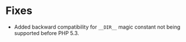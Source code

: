 # Fixes
* Added backward compatibility for `__DIR__` magic constant not being supported before PHP 5.3.